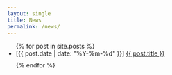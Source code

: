 ```yaml
---
layout: single
title: News
permalink: /news/
---
```



<ul style="list-style-type: disc; padding-left: 20px;">
  {% for post in site.posts %}
    <li style="margin-bottom: 10px;">
      [{{ post.date | date: "%Y-%m-%d" }}] <a href="{{ post.url | relative_url }}">{{ post.title }}</a>
    </li>
  {% endfor %}
</ul>